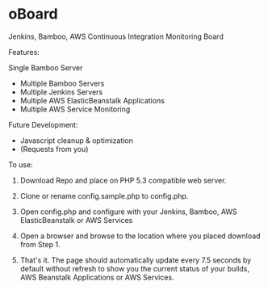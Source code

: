 oBoard
======

Jenkins, Bamboo, AWS Continuous Integration Monitoring Board


Features:

Single Bamboo Server
  - Multiple Bamboo Servers
  - Multiple Jenkins Servers
  - Multiple AWS ElasticBeanstalk Applications
  - Multiple AWS Service Monitoring


Future Development:

  - Javascript cleanup & optimization
  - (Requests from you)
  
  
To use:

1. Download Repo and place on PHP 5.3 compatible web server.

2. Clone or rename config.sample.php to config.php.

3. Open config.php and configure with your Jenkins, Bamboo, AWS ElasticBeanstalk or AWS Services

4. Open a browser and browse to the location where you placed download from Step 1.

5. That's it. The page should automatically update every 7.5 seconds by default without refresh to show you the current status of your builds, AWS Beanstalk Applications or AWS Services.